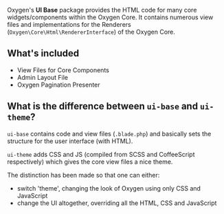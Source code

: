 Oxygen's **UI Base** package provides the HTML code for many core widgets/components within the Oxygen Core.
It contains numerous view files and implementations for the Renderers (`Oxygen\Core\Html\RendererInterface`) of the Oxygen Core.

## What's included
- View Files for Core Components
- Admin Layout File
- Oxygen Pagination Presenter

## What is the difference between `ui-base` and `ui-theme`?

`ui-base` contains code and view files (`.blade.php`) and basically sets the structure for the user interface (with HTML).

`ui-theme` adds CSS and JS (compiled from SCSS and CoffeeScript respectively) which gives the core view files a nice theme.

The distinction has been made so that one can either:

- switch 'theme', changing the look of Oxygen using only CSS and JavaScript
- change the UI altogether, overriding all the HTML, CSS and JavaScript